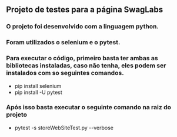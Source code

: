 ## Projeto de testes para a página SwagLabs

### O projeto foi desenvolvido com a linguagem python.

### Foram utilizados o selenium e o pytest.

### Para executar o código, primeiro basta ter ambas as bibliotecas instaladas, caso não tenha, eles podem ser instalados com so seguintes comandos.
- pip install selenium
- pip install -U pytest

### Após isso basta executar o seguinte comando na raiz do projeto
- pytest -s storeWebSiteTest.py --verbose
